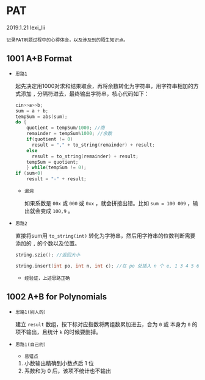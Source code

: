 # PAT
  
2019.1.21 lexi_lii   
    
    记录PAT刷题过程中的心得体会，以及涉及到的陌生知识点。

## 1001 A+B Format

* `思路1`  
 
    起先决定用1000对求和结果取余，再将余数转化为字符串，用字符串相加的方式添加 `,` 分隔符进去，最终输出字符串，核心代码如下：  
    ```cpp
    cin>>a>>b;
    sum = a + b;
    tempSum = abs(sum);
    do {
        quotient = tempSum/1000; //商
        remainder = tempSum%1000; //余数
        if(quotient != 0)
          result = "," + to_string(remainder) + result;
        else
          result = to_string(remainder) + result;
        tempSum = quotient;
        } while(tempSum != 0);
    if (sum<0)
        result = "-" + result;
    ```
  * `漏洞`  
     
     如果系数是 `00x` 或 `000` 或 `0xx` ，就会拼接出错。比如 `sum = 100 009` ，输出就会变成 `100,9` 。

* `思路2`  

   直接将sum用 `to_string(int)` 转化为字符串，然后用字符串的位数判断需要添加的 `,` 的个数以及位置。  
   ```cpp
   string.szie(); //返回大小
   ```
   ```cpp
   string.insert(int po, int n, int c); //在 po 处插入 n 个 e, 1 3 4 5 6 若 po = 2，则在 3 之后插入
   ```
    
   * `经验证，上述思路正确`

## 1002 A+B for Polynomials

* `思路1(别人的）`  

    建立 `result` 数组，按下标对应指数将两组数累加进去，合为 `0` 或 本身为 `0`  的项不输出，且统计 `k` 的时候要删掉。 

* `思路1(自己的）`  

  * `易错点`
    
  1. 小数输出精确到小数点后 1 位
  2. 系数和为 0 后，该项不统计也不输出
 
